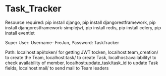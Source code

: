 # Task_Tracker
Resource required:
  pip install django,
  pip install djangorestframework,
  pip install djangorestframework-simplejwt,
  pip install redis,
  pip install celery,
  pip install eventlet
  
Super User:
    Username- FreJun,
    Password: TaskTracker

Path:
  localhost:api/token/ for getting JWT tocken,
  localhost:team_creation/ to create the Team,
  localhost:task/ to create Task,
  localhost:availability/ to check availability of member,
  localhost:update_task/task_id to update Task fields,
  localhost:mail/ to send mail to Team leaders
  
